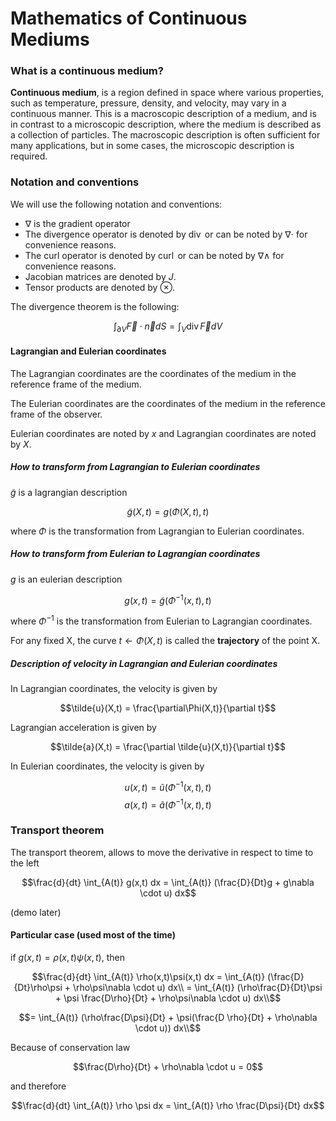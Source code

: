 # Mathematics of Continuous Mediums

### What is a continuous medium?

**Continuous medium**, is a region defined in space where various properties, such as temperature, pressure, density, and velocity, may vary in a continuous manner. This is a macroscopic description of a medium, and is in contrast to a microscopic description, where the medium is described as a collection of particles. The macroscopic description is often sufficient for many applications, but in some cases, the microscopic description is required.

### Notation and conventions

We will use the following notation and conventions:

*   $\nabla$ is the gradient operator
*   The divergence operator is denoted by $\operatorname{div}$ or can be noted by $\nabla \cdot$ for convenience reasons.
*   The curl operator is denoted by $\operatorname{curl}$ or can be noted by $\nabla \wedge$ for convenience reasons.
*   Jacobian matrices are denoted by $J$.
*   Tensor products are denoted by $\otimes$.

The divergence theorem is the following:

$$\int_{\partial V} \vec{F} \cdot \vec{n} dS = \int_V \operatorname{div} \vec{F} dV$$


#### Lagrangian and Eulerian coordinates

The Lagrangian coordinates are the coordinates of the medium in the reference frame of the medium.

The Eulerian coordinates are the coordinates of the medium in the reference frame of the observer.

Eulerian coordinates are noted by $x$ and Lagrangian coordinates are noted by $X$.

##### How to transform from Lagrangian to Eulerian coordinates

$\tilde{g}$ is a lagrangian description

$$\tilde{g}(X,t) = g(\Phi(X,t),t)$$

where $\Phi$ is the transformation from Lagrangian to Eulerian coordinates.

##### How to transform from Eulerian to Lagrangian coordinates

$g$ is an eulerian description

$$g(x,t) = \tilde{g}(\Phi^{-1}(x,t),t)$$

where $\Phi^{-1}$ is the transformation from Eulerian to Lagrangian coordinates.

For any fixed X, the curve $t \leftarrow \Phi(X,t)$ is called the **trajectory** of the point X.

##### Description of velocity in Lagrangian and Eulerian coordinates

In Lagrangian coordinates, the velocity is given by

$$\tilde{u}(X,t) = \frac{\partial\Phi(X,t)}{\partial t}$$

Lagrangian acceleration is given by

$$\tilde{a}(X,t) = \frac{\partial \tilde{u}(X,t)}{\partial t}$$

In Eulerian coordinates, the velocity is given by

$$u(x,t) = \tilde{u}(\Phi^{-1}(x,t),t)$$
$$a(x,t) = \tilde{a}(\Phi^{-1}(x,t),t)$$


### Transport theorem

The transport theorem, allows to move the derivative in respect to time to the left

$$\frac{d}{dt} \int_{A(t)} g(x,t) dx = \int_{A(t)} (\frac{D}{Dt}g + g\nabla \cdot u) dx$$

(demo later)

#### Particular case (used most of the time)

if $g(x,t) = \rho(x,t)\psi(x,t)$, then

$$\frac{d}{dt} \int_{A(t)} \rho(x,t)\psi(x,t) dx = \int_{A(t)} (\frac{D}{Dt}\rho\psi + \rho\psi\nabla \cdot u) dx\\
= \int_{A(t)} (\rho\frac{D}{Dt}\psi + \psi \frac{D\rho}{Dt} + \rho\psi\nabla \cdot u) dx\\$$

$$= \int_{A(t)} (\rho\frac{D\psi}{Dt} + \psi(\frac{D \rho}{Dt} + \rho\nabla \cdot u)) dx\\$$

Because of conservation law 

$$\frac{D\rho}{Dt} + \rho\nabla \cdot u = 0$$

and therefore

$$\frac{d}{dt} \int_{A(t)} \rho \psi dx = \int_{A(t)} \rho \frac{D\psi}{Dt} dx$$




